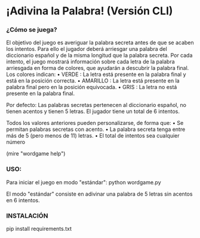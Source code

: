<h1>¡Adivina la Palabra! (Versión CLI)</h1>


<h3>¿Cómo se juega?</h3>
 
 El objetivo del juego es averiguar la palabra secreta antes de que se
acaben los intentos.
 Para ello el jugador deberá arriesgar una palabra del diccionario español y
de la misma longitud que la palabra secreta.
 Por cada intento, el juego mostrará información sobre cada letra de la palabra
arriesgada en forma de colores, que ayudarán a descubrir la palabra final.
 Los colores indican:
  • <bold>VERDE</bold> : La letra está presente en la palabra final y está en la posición correcta.
  • <bold>AMARILLO</bold> : La letra está presente en la palabra final pero en la posición equivocada.
  • <bold>GRIS</bold> : La letra no está presente en la palabra final.

Por defecto:
 Las palabras secretas pertenecen al diccionario español, no tienen acentos y tienen 5 letras.
 El jugador tiene un total de 6 intentos.

Todos los valores anteriores pueden personalizarse, de forma que:
  • Se permitan palabras secretas con acento.
  • La palabra secreta tenga entre más de 5 (pero menos de 11) letras.
  • El total de intentos sea cualquier número

(mire "wordgame help")


<h3>USO:</h3>
  Para iniciar el juego en modo "estándar":
        python wordgame.py
    
  El modo "estándar" consiste en adivinar una palabra de 5 letras sin acentos en 6 intentos.


<h3>INSTALACIÓN</h3>
pip install requirements.txt